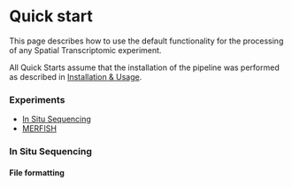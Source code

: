 # Quick start

This page describes how to use the default functionality for the processing of any Spatial Transcriptomic experiment.

All Quick Starts assume that the installation of the pipeline was performed as described in [Installation & Usage](installation.md).

### Experiments

- [In Situ Sequencing](#in-situ-sequencing)
- [MERFISH](#MERFISH)


### In Situ Sequencing

#### File formatting






